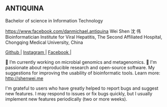 
<h2>ANTIQUINA </h2>

Bachelor of science in Information Technology

<!---
BhosxzTechke/BhosxzTechke is a ✨ special ✨ repository because its `README.md` (this file) appears on your GitHub profile.
You can click the Preview link to take a look at your changes.
--->
https://www.facebook.com/danmichael.antiquina
Wei Shen 沈 伟
Bioinformatician
Institute for Viral Hepatitis, The Second Affiliated Hospital, Chongqing Medical University, China


<a href="Github">Github </a>| <a href="https://www.instagram.com/jmbosantiks/" target="_blank" >Instagram </a> | <a href="https://www.facebook.com/danmichael.antiquina" target="_blank" >Facebook </a>  |

🔬 I’m currently working on microbial genomics and metagenomics.
🔭 I'm passionate about reproducible research and open-source software.
My suggestions for improving the usability of bioinformatic tools.
Learn more: http://shenwei.me

I'm grateful to users who have greatly helped to report bugs and suggest new features.
I may respond to issues or fix bugs quickly, but I usually implement new features periodically (two or more weeks).
